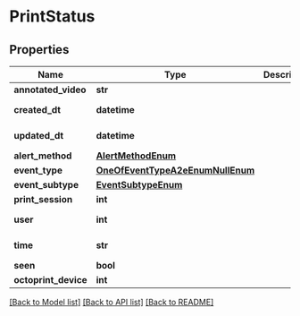 # PrintStatus

## Properties
Name | Type | Description | Notes
------------ | ------------- | ------------- | -------------
**annotated_video** | **str** |  | 
**created_dt** | **datetime** |  | [optional] [readonly] 
**updated_dt** | **datetime** |  | [optional] [readonly] 
**alert_method** | [**AlertMethodEnum**](AlertMethodEnum.md) |  | 
**event_type** | [**OneOfEventTypeA2eEnumNullEnum**](OneOfEventTypeA2eEnumNullEnum.md) |  | [optional] 
**event_subtype** | [**EventSubtypeEnum**](EventSubtypeEnum.md) |  | 
**print_session** | **int** |  | 
**user** | **int** |  | [optional] [readonly] 
**time** | **str** |  | [optional] [readonly] 
**seen** | **bool** |  | [optional] 
**octoprint_device** | **int** |  | [optional] 

[[Back to Model list]](../README.md#documentation-for-models) [[Back to API list]](../README.md#documentation-for-api-endpoints) [[Back to README]](../README.md)


